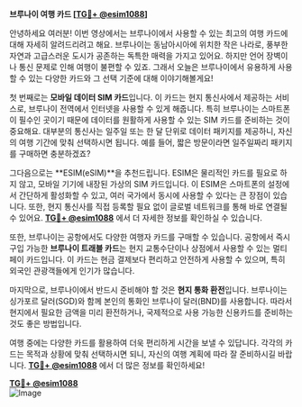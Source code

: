 **브루나이 여행 카드 [[TG💪+ @esim1088](https://t.me/s/esim1088)]**

안녕하세요 여러분! 이번 영상에서는 브루나이에서 사용할 수 있는 최고의 여행 카드에 대해 자세히 알려드리려고 해요. 브루나이는 동남아시아에 위치한 작은 나라로, 풍부한 자연과 고급스러운 도시가 공존하는 독특한 매력을 가지고 있어요. 하지만 언어 장벽이나 통신 문제로 인해 여행이 불편할 수 있죠. 그래서 오늘은 브루나이에서 유용하게 사용할 수 있는 다양한 카드와 그 선택 기준에 대해 이야기해볼게요!

첫 번째로는 **모바일 데이터 SIM 카드**입니다. 이 카드는 현지 통신사에서 제공하는 서비스로, 브루나이 전역에서 인터넷을 사용할 수 있게 해줍니다. 특히 브루나이는 스마트폰이 필수인 곳이기 때문에 데이터를 원활하게 사용할 수 있는 SIM 카드를 준비하는 것이 중요해요. 대부분의 통신사는 일주일 또는 한 달 단위로 데이터 패키지를 제공하니, 자신의 여행 기간에 맞춰 선택하시면 됩니다. 예를 들어, 짧은 방문이라면 일주일짜리 패키지를 구매하면 충분하겠죠?

그다음으로는 **ESIM(eSIM)**을 추천드립니다. ESIM은 물리적인 카드를 필요로 하지 않고, 모바일 기기에 내장된 가상의 SIM 카드입니다. 이 ESIM은 스마트폰의 설정에서 간단하게 활성화할 수 있고, 여러 국가에서 동시에 사용할 수 있다는 큰 장점이 있습니다. 또한, 현지 통신사를 직접 등록할 필요 없이 글로벌 네트워크를 통해 바로 연결될 수 있어요. **[TG💪+ @esim1088](https://t.me/s/esim1088)** 에서 더 자세한 정보를 확인하실 수 있습니다.

또한, 브루나이는 공항에서도 다양한 여행자 카드를 구매할 수 있습니다. 공항에서 즉시 구입 가능한 **브루나이 트래블 카드**는 현지 교통수단이나 상점에서 사용할 수 있는 멀티페이 카드입니다. 이 카드는 현금 결제보다 편리하고 안전하게 사용할 수 있으며, 특히 외국인 관광객들에게 인기가 많습니다.

마지막으로, 브루나이에서 반드시 준비해야 할 것은 **현지 통화 환전**입니다. 브루나이는 싱가포르 달러(SGD)와 함께 본인의 통화인 브루나이 달러(BND)를 사용합니다. 따라서 현지에서 필요한 금액을 미리 환전하거나, 국제적으로 사용 가능한 신용카드를 준비하는 것도 좋은 방법입니다.

여행 중에는 다양한 카드를 활용하여 더욱 편리하게 시간을 보낼 수 있답니다. 각각의 카드는 목적과 상황에 맞춰 선택하시면 되니, 자신의 여행 계획에 따라 잘 준비하시길 바랍니다. **[TG💪+ @esim1088](https://t.me/s/esim1088)** 에서 더 많은 정보를 확인하세요!

**[TG💪+ @esim1088](https://t.me/s/esim1088)**  
![Image](https://i.postimg.cc/Y0z9fWf4/image.png)